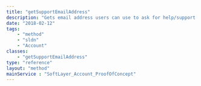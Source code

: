 ```yaml
---
title: "getSupportEmailAddress"
description: "Gets email address users can use to ask for help/support "
date: "2018-02-12"
tags:
    - "method"
    - "sldn"
    - "Account"
classes:
    - "getSupportEmailAddress"
type: "reference"
layout: "method"
mainService : "SoftLayer_Account_ProofOfConcept"
---
```

